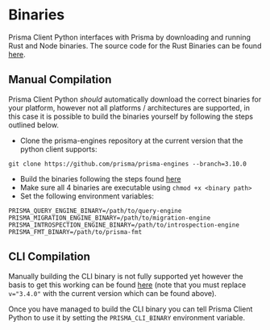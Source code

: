 # Binaries

Prisma Client Python interfaces with Prisma by downloading and running Rust and Node binaries. The source code for the Rust Binaries can be found [here](https://github.com/prisma/prisma-engines).

## Manual Compilation

Prisma Client Python *should* automatically download the correct binaries for your platform, however not all platforms / architectures are supported, in this case it is possible to build the binaries yourself by following the steps outlined below.

- Clone the prisma-engines repository at the current version that the python client supports:

```
git clone https://github.com/prisma/prisma-engines --branch=3.10.0
```

- Build the binaries following the steps found [here](https://github.com/prisma/prisma-engines#building-prisma-engines)
- Make sure all 4 binaries are executable using `chmod +x <binary path>`
- Set the following environment variables:

```
PRISMA_QUERY_ENGINE_BINARY=/path/to/query-engine
PRISMA_MIGRATION_ENGINE_BINARY=/path/to/migration-engine
PRISMA_INTROSPECTION_ENGINE_BINARY=/path/to/introspection-engine
PRISMA_FMT_BINARY=/path/to/prisma-fmt
```

## CLI Compilation

Manually building the CLI binary is not fully supported yet however the basis to get this working can be found [here](https://github.com/RobertCraigie/prisma-client-py/issues/195#issuecomment-1001287195) (note that you must replace `v="3.4.0"` with the current version which can be found above).

Once you have managed to build the CLI binary you can tell Prisma Client Python to use it by setting the `PRISMA_CLI_BINARY` environment variable.
